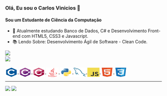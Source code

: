 ### Olá, Eu sou o Carlos Vinicios 👋

#### Sou um Estudante de Ciência da Computação


- 🌱  Atualmente estudando Banco de Dados, C# e Desenvolvimento Front-end com HTML5, CSS3 e Javascript.
- 📚 Lendo Sobre: Desenvolvimento Ágil de Software - Clean Code.

<div>
  <a href="https://github.com/CarlosVinicios99">
  <img height="200em" src="https://github-readme-stats.vercel.app/api?username=CarlosVinicios99&show_icons=true&theme=dark&include_all_commits=true&count_private=true"/><br>
  <img height="202em" src="https://github-readme-stats.vercel.app/api/top-langs/?username=CarlosVinicios99&layout=compact&langs_count=16&theme=dark"/>
</div>
  
<div style = "display: inline_block" > <br>
  <img align="center" alt="C" height="30" width="40" src="https://raw.githubusercontent.com/devicons/devicon/master/icons/c/c-plain.svg">
  <img align="center" alt="C#" height="30" width="40" src="https://raw.githubusercontent.com/devicons/devicon/master/icons/csharp/csharp-original.svg">
  <img align="center" alt="C++" height="30" width="40" src="https://raw.githubusercontent.com/devicons/devicon/master/icons/cplusplus/cplusplus-original.svg">
  <img align="center" alt="Java" height="30" width="40" src="https://raw.githubusercontent.com/devicons/devicon/master/icons/java/java-plain.svg">
  <img align="center" alt="Python" height="30" width="40" src="https://raw.githubusercontent.com/devicons/devicon/master/icons/python/python-original.svg">
  <img align="center" alt="MySQL" height="30" width="40" src="https://raw.githubusercontent.com/devicons/devicon/master/icons/mysql/mysql-original.svg">
  <img align="center" alt="Js" height="30" width="40" src="https://raw.githubusercontent.com/devicons/devicon/master/icons/javascript/javascript-original.svg">
  <img align="center" alt="HTML" height="30" width="40" src="https://raw.githubusercontent.com/devicons/devicon/master/icons/html5/html5-original.svg">
  <img align="center" alt="CSS" height="30" width="40" src="https://raw.githubusercontent.com/devicons/devicon/master/icons/css3/css3-original.svg">
  
</div>

 <div>
  <hr>
  <a href = "carlosvinicios@id.uff.br"><img src="https://img.shields.io/badge/Gmail-D14836?style=for-the-badge&logo=gmail&logoColor=white" target="_blank"></a>
  <a href="https://www.linkedin.com/in/carlos-vinicios-de-souza-azeredo-3a7896214" target="_blank"><img src="https://img.shields.io/badge/-LinkedIn-%230077B5?style=for-the-badge&logo=linkedin&logoColor=white" target="_blank"></a>   
</div>
